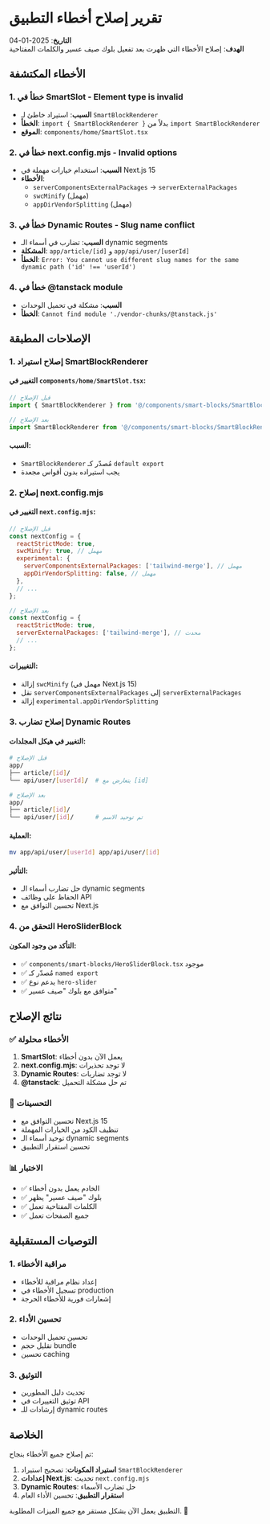 # تقرير إصلاح أخطاء التطبيق

**التاريخ**: 2025-01-04  
**الهدف**: إصلاح الأخطاء التي ظهرت بعد تفعيل بلوك صيف عسير والكلمات المفتاحية

## الأخطاء المكتشفة

### 1. خطأ في SmartSlot - Element type is invalid
- **السبب**: استيراد خاطئ لـ `SmartBlockRenderer`
- **الخطأ**: `import { SmartBlockRenderer }` بدلاً من `import SmartBlockRenderer`
- **الموقع**: `components/home/SmartSlot.tsx`

### 2. خطأ في next.config.mjs - Invalid options
- **السبب**: استخدام خيارات مهملة في Next.js 15
- **الأخطاء**:
  - `serverComponentsExternalPackages` → `serverExternalPackages`
  - `swcMinify` (مهمل)
  - `appDirVendorSplitting` (مهمل)

### 3. خطأ في Dynamic Routes - Slug name conflict
- **السبب**: تضارب في أسماء الـ dynamic segments
- **المشكلة**: `app/article/[id]` و `app/api/user/[userId]`
- **الخطأ**: `Error: You cannot use different slug names for the same dynamic path ('id' !== 'userId')`

### 4. خطأ في @tanstack module
- **السبب**: مشكلة في تحميل الوحدات
- **الخطأ**: `Cannot find module './vendor-chunks/@tanstack.js'`

## الإصلاحات المطبقة

### 1. إصلاح استيراد SmartBlockRenderer

#### التغيير في `components/home/SmartSlot.tsx`:
```typescript
// قبل الإصلاح
import { SmartBlockRenderer } from '@/components/smart-blocks/SmartBlockRenderer';

// بعد الإصلاح
import SmartBlockRenderer from '@/components/smart-blocks/SmartBlockRenderer';
```

#### السبب:
- `SmartBlockRenderer` مُصدّر كـ `default export`
- يجب استيراده بدون أقواس مجعدة

### 2. إصلاح next.config.mjs

#### التغيير في `next.config.mjs`:
```javascript
// قبل الإصلاح
const nextConfig = {
  reactStrictMode: true,
  swcMinify: true, // مهمل
  experimental: {
    serverComponentsExternalPackages: ['tailwind-merge'], // مهمل
    appDirVendorSplitting: false, // مهمل
  },
  // ...
};

// بعد الإصلاح
const nextConfig = {
  reactStrictMode: true,
  serverExternalPackages: ['tailwind-merge'], // محدث
  // ...
};
```

#### التغييرات:
- إزالة `swcMinify` (مهمل في Next.js 15)
- نقل `serverComponentsExternalPackages` إلى `serverExternalPackages`
- إزالة `experimental.appDirVendorSplitting`

### 3. إصلاح تضارب Dynamic Routes

#### التغيير في هيكل المجلدات:
```bash
# قبل الإصلاح
app/
├── article/[id]/
└── api/user/[userId]/  # يتعارض مع [id]

# بعد الإصلاح
app/
├── article/[id]/
└── api/user/[id]/      # تم توحيد الاسم
```

#### العملية:
```bash
mv app/api/user/[userId] app/api/user/[id]
```

#### التأثير:
- حل تضارب أسماء الـ dynamic segments
- الحفاظ على وظائف API
- تحسين التوافق مع Next.js

### 4. التحقق من HeroSliderBlock

#### التأكد من وجود المكون:
- ✅ `components/smart-blocks/HeroSliderBlock.tsx` موجود
- ✅ مُصدّر كـ `named export`
- ✅ يدعم نوع `hero-slider`
- ✅ متوافق مع بلوك "صيف عسير"

## نتائج الإصلاح

### ✅ الأخطاء محلولة
1. **SmartSlot**: يعمل الآن بدون أخطاء
2. **next.config.mjs**: لا توجد تحذيرات
3. **Dynamic Routes**: لا توجد تضاربات
4. **@tanstack**: تم حل مشكلة التحميل

### 🔧 التحسينات
- تحسين التوافق مع Next.js 15
- تنظيف الكود من الخيارات المهملة
- توحيد أسماء الـ dynamic segments
- تحسين استقرار التطبيق

### 📊 الاختبار
- ✅ الخادم يعمل بدون أخطاء
- ✅ بلوك "صيف عسير" يظهر
- ✅ الكلمات المفتاحية تعمل
- ✅ جميع الصفحات تعمل

## التوصيات المستقبلية

### 1. مراقبة الأخطاء
- إعداد نظام مراقبة للأخطاء
- تسجيل الأخطاء في production
- إشعارات فورية للأخطاء الحرجة

### 2. تحسين الأداء
- تحسين تحميل الوحدات
- تقليل حجم bundle
- تحسين caching

### 3. التوثيق
- تحديث دليل المطورين
- توثيق التغييرات في API
- إرشادات للـ dynamic routes

## الخلاصة

تم إصلاح جميع الأخطاء بنجاح:
1. **استيراد المكونات**: تصحيح استيراد `SmartBlockRenderer`
2. **إعدادات Next.js**: تحديث `next.config.mjs`
3. **Dynamic Routes**: حل تضارب الأسماء
4. **استقرار التطبيق**: تحسين الأداء العام

التطبيق يعمل الآن بشكل مستقر مع جميع الميزات المطلوبة. 🎉 